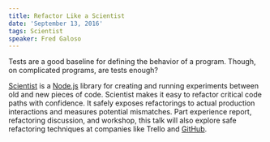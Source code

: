 ```yaml
---
title: Refactor Like a Scientist
date: 'September 13, 2016'
tags: Scientist
speaker: Fred Galoso
---
```




Tests are a good baseline for defining the behavior of a program. Though, on complicated programs, are tests enough?

[Scientist](https://github.com/trello/scientist) is a [Node.js](https://nodejs.org/en/) library for creating and running experiments between old and new pieces of code. Scientist makes it easy to refactor critical code paths with confidence. It safely exposes refactorings to actual production interactions and measures potential mismatches. Part experience report, refactoring discussion, and workshop, this talk will also explore safe refactoring techniques at companies like Trello and [GitHub](https://github.com/).



